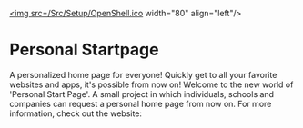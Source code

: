 <a href="#"><img src=[/Src/Setup/OpenShell.ico](https://media-hosting.imagekit.io/994ef6e14cd04ec9/persstart.svg?Expires=1838035872&Key-Pair-Id=K2ZIVPTIP2VGHC&Signature=dPGzSDBNPoFB3~AyLdXyJRRvC8vah0Xmtcjif91jMoAcLAYyXPPh0PQeD0AlwEMzvXWTthOLx3beAWvUBvouI1y3LrY-4iE8ZGGDoRf4wstdQ1n778KjJ6grqgtpz3qyxFyiNn9BfVnGZYmTzHKStNmglimaWxkRWiGZ9F0I5JbXIYxtdsCBNvvfX6Tx4NBM~BAwTMGwqV600~rLOpJwIk1EFIm4yJfAFFcwq7syIIvRo7~U0KELl0b~YQaIDuCWJWbfUqZVR7UwAv5ObYAFbAyJh9tUUXZEIXoTtaQxkBgATJhB9n8nSfLxC28v-rz7u-gwg35iS6n~61YCWa-ytA__) width="80" align="left"/></a>

# Personal Startpage
<p>A personalized home page for everyone! Quickly get to all your favorite websites and apps, it's possible from now on! Welcome to the new world of 'Personal Start Page'. A small project in which individuals, schools and companies can request a personal home page from now on. For more information, check out the website: <link></p>
